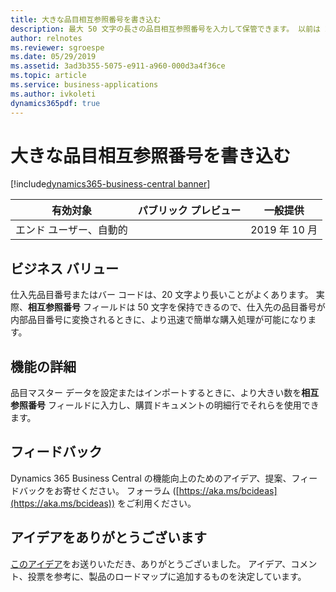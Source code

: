 ```yaml
---
title: 大きな品目相互参照番号を書き込む
description: 最大 50 文字の長さの品目相互参照番号を入力して保管できます。 以前は 20 文字でした。
author: relnotes
ms.reviewer: sgroespe
ms.date: 05/29/2019
ms.assetid: 3ad3b355-5075-e911-a960-000d3a4f36ce
ms.topic: article
ms.service: business-applications
ms.author: ivkoleti
dynamics365pdf: true
---
```

# <a name="write-larger-item-cross-reference-numbers"></a>大きな品目相互参照番号を書き込む
[!include[dynamics365-business-central banner](../includes/dynamics365-business-central.md)]

| 有効対象    |  パブリック プレビュー | 一般提供 | 
| ---------- | ---------- |---------- |
|エンド ユーザー、自動的|| 2019 年 10 月|


## <a name="business-value"></a>ビジネス バリュー
<!-- bv start -->
仕入先品目番号またはバー コードは、20 文字より長いことがよくあります。 実際、**相互参照番号** フィールドは 50 文字を保持できるので、仕入先の品目番号が内部品目番号に変換されるときに、より迅速で簡単な購入処理が可能になります。
<!-- bv end -->



## <a name="feature-details"></a>機能の詳細
<!--feature detail start -->
品目マスター データを設定またはインポートするときに、より大きい数を**相互参照番号** フィールドに入力し、購買ドキュメントの明細行でそれらを使用できます。
<!--feature detail end -->








## <a name="tell-us-what-you-think"></a>フィードバック
Dynamics 365 Business Central の機能向上のためのアイデア、提案、フィードバックをお寄せください。 フォーラム ([https://aka.ms/bcideas](https://aka.ms/bcideas)) をご利用ください。



## <a name="thank-you-for-your-idea"></a>アイデアをありがとうございます
[このアイデア](https://experience.dynamics.com/ideas/idea/?ideaid=ed1ed8f8-bf23-e911-9461-0003ff68d30d)をお送りいただき、ありがとうございました。 アイデア、コメント、投票を参考に、製品のロードマップに追加するものを決定しています。
